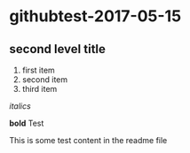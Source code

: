 # githubtest-2017-05-15

## second level title 
1. first item 
2. second item 
2. third item 

*italics*

**bold** 
Test 

This is some test content in the readme file 
